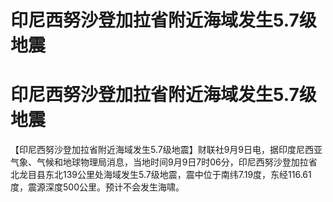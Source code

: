 # 印尼西努沙登加拉省附近海域发生5.7级地震

# 印尼西努沙登加拉省附近海域发生5.7级地震

【印尼西努沙登加拉省附近海域发生5.7级地震】财联社9月9日电，据印度尼西亚气象、气候和地球物理局消息，当地时间9月9日7时06分，印尼西努沙登加拉省北龙目县东北139公里处海域发生5.7级地震，震中位于南纬7.19度，东经116.61度，震源深度500公里。预计不会发生海啸。

